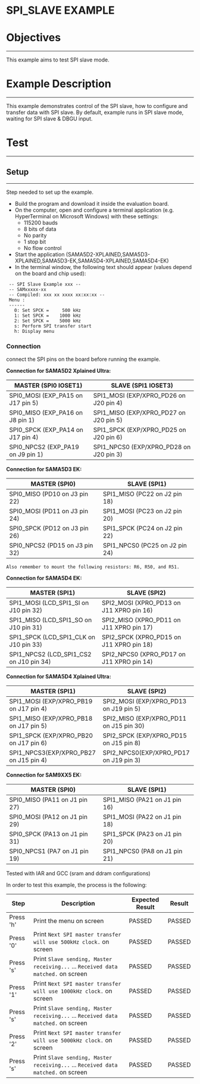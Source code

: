 SPI_SLAVE EXAMPLE
============

# Objectives
------------
This example aims to test SPI slave mode.


# Example Description
---------------------
This example demonstrates control of the SPI slave, how to configure and
transfer data with SPI slave. By default, example runs in SPI slave mode,
waiting for SPI slave & DBGU input.


# Test
------

## Setup
--------
Step needed to set up the example.

* Build the program and download it inside the evaluation board.
* On the computer, open and configure a terminal application (e.g. HyperTerminal
 on Microsoft Windows) with these settings:
	- 115200 bauds
	- 8 bits of data
	- No parity
	- 1 stop bit
	- No flow control
* Start the application (SAMA5D2-XPLAINED,SAMA5D3-XPLAINED,SAMA5D3-EK,SAMA5D4-XPLAINED,SAMA5D4-EK)
* In the terminal window, the following text should appear (values depend on the
 board and chip used):
```
 -- SPI Slave Example xxx --
 -- SAMxxxxx-xx
 -- Compiled: xxx xx xxxx xx:xx:xx --
 Menu :
 ------
   0: Set SPCK =     500 kHz
   1: Set SPCK =    1000 kHz
   2: Set SPCK =    5000 kHz
   s: Perform SPI transfer start
   h: Display menu
```
### Connection
connect the SPI pins on the board before running the example.

__Connection for SAMA5D2 Xplained Ultra:__

MASTER (SPI0 IOSET1)              | SLAVE (SPI1 IOSET3)
--------------------------------- | ---------------------------------------
SPI0_MOSI (EXP_PA15 on J17 pin 5) | SPI1_MOSI  (EXP/XPRO_PD26 on J20 pin 4)
SPI0_MISO (EXP_PA16 on J8 pin 1)  | SPI1_MISO  (EXP/XPRO_PD27 on J20 pin 5)
SPI0_SPCK (EXP_PA14 on J17 pin 4) | SPI1_SPCK  (EXP/XPRO_PD25 on J20 pin 6)
SPI0_NPCS2 (EXP_PA19 on J9 pin 1) | SPI1_NPCS0 (EXP/XPRO_PD28 on J20 pin 3)

__Connection for SAMA5D3 EK:__

MASTER (SPI0)                  | SLAVE (SPI1)
------------------------------ | ------------------------------
SPI0_MISO  (PD10 on J3 pin 22) | SPI1_MISO (PC22 on J2 pin 18)
SPI0_MOSI  (PD11 on J3 pin 24) | SPI1_MOSI (PC23 on J2 pin 20)
SPI0_SPCK  (PD12 on J3 pin 26) | SPI1_SPCK (PC24 on J2 pin 22)
SPI0_NPCS2 (PD15 on J3 pin 32) | SPI1_NPCS0 (PC25 on J2 pin 24)

`Also remember to mount the following resistors: R6, R50, and R51.`

__Connection for SAMA5D4 EK:__

MASTER (SPI1)                           | SLAVE (SPI2)
--------------------------------------- | -----------------------------------------
SPI1_MOSI (LCD_SPI1_SI on J10 pin 32)   | SPI2_MOSI (XPRO_PD13 on J11 XPRO pin 16)
SPI1_MISO (LCD_SPI1_SO on J10 pin 31)   | SPI2_MISO (XPRO_PD11 on J11 XPRO pin 17)
SPI1_SPCK (LCD_SPI1_CLK on J10 pin 33)  | SPI2_SPCK (XPRO_PD15 on J11 XPRO pin 18)
SPI1_NPCS2 (LCD_SPI1_CS2 on J10 pin 34) | SPI2_NPCS0 (XPRO_PD17 on J11 XPRO pin 14)

__Connection for SAMA5D4 Xplained Ultra:__

MASTER (SPI1)                           | SLAVE (SPI2)
--------------------------------------- | ---------------------------------------
SPI1_MOSI (EXP/XPRO_PB19 on J17 pin 4)  | SPI2_MOSI (EXP/XPRO_PD13 on J19 pin 5)
SPI1_MISO (EXP/XPRO_PB18 on J17 pin 5)  | SPI2_MISO (EXP/XPRO_PD11 on J15 pin 30)
SPI1_SPCK (EXP/XPRO_PB20 on J17 pin 6)  | SPI2_SPCK (EXP/XPRO_PD15 on J15 pin 8)
SPI1_NPCS3(EXP/XPRO_PB27 on J15 pin 4)  | SPI2_NPCS0(EXP/XPRO_PD17 on J19 pin 3)

__Connection for SAM9XX5 EK:__

MASTER (SPI0)                 | SLAVE (SPI1)
----------------------------- | ------------------------------
SPI0_MISO (PA11 on J1 pin 27) | SPI1_MISO (PA21 on J1 pin 16)
SPI0_MOSI (PA12 on J1 pin 29) | SPI1_MOSI (PA22 on J1 pin 18)
SPI0_SPCK (PA13 on J1 pin 31) | SPI1_SPCK (PA23 on J1 pin 20)
SPI0_NPCS1 (PA7 on J1 pin 19) | SPI1_NPCS0 (PA8 on J1 pin 21) 

Tested with IAR and GCC (sram and ddram configurations)

In order to test this example, the process is the following:

Step | Description | Expected Result | Result
-----|-------------|-----------------|-------
Press 'h' | Print the menu on screen | PASSED | PASSED
Press '0' | Print `Next SPI master transfer will use 500kHz clock.` on screen | PASSED | PASSED
Press 's' | Print `Slave sending, Master receiving...` ... `Received data matched.` on screen | PASSED | PASSED
Press '1' | Print `Next SPI master transfer will use 1000kHz clock.` on screen | PASSED | PASSED
Press 's' | Print `Slave sending, Master receiving...` ... `Received data matched.` on screen | PASSED | PASSED
Press '2' | Print `Next SPI master transfer will use 5000kHz clock.` on screen | PASSED | PASSED
Press 's' | Print `Slave sending, Master receiving...` ... `Received data matched.` on screen | PASSED | PASSED

